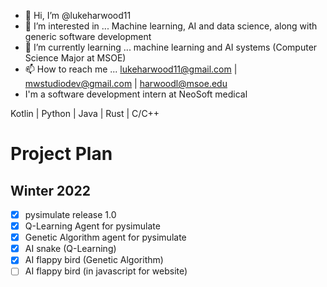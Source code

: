 - 👋 Hi, I’m @lukeharwood11
- 👀 I’m interested in ... Machine learning, AI and data science, along with generic software development
- 🌱 I’m currently learning ... machine learning and AI systems (Computer Science Major at MSOE)
- 📫 How to reach me ... lukeharwood11@gmail.com | mwstudiodev@gmail.com | harwoodl@msoe.edu
- I'm a software development intern at NeoSoft medical

Kotlin | Python | Java | Rust | C/C++


# Project Plan

## Winter 2022
- [x] pysimulate release 1.0
- [x] Q-Learning Agent for pysimulate
- [x] Genetic Algorithm agent for pysimulate
- [x] AI snake (Q-Learning)
- [x] AI flappy bird (Genetic Algorithm)
- [ ] AI flappy bird (in javascript for website)
